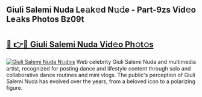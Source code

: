 ## Giuli Salemi Nuda Le𝚊k𝚎d N𝚞𝚍e - Part-9zs Vid𝚎o Le𝚊ks Photos Bz09t

# <h2><a href="http://fbckr9.evod.top/?m=Giuli+Salemi+Nuda">🔗 👉🔴 Giuli Salemi Nuda Vid𝚎o Ph𝚘t𝚘s</a></h2>

[![Giuli Salemi Nuda N𝚞d𝚎s](https://i.imgur.com/8V9OHl7.gif)](http://fbckr9.evod.top/?m=Giuli+Salemi+Nuda)
Web celebrity Giuli Salemi Nuda and multimedia artist, recognized for posting dance and lifestyle content through solo and collaborative dance routines and mini vlogs. The public's perception of Giuli Salemi Nuda has evolved over the years, from a beloved icon to a polarizing figure. 
